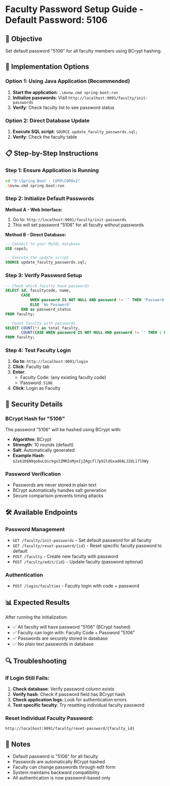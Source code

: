 # Faculty Password Setup Guide - Default Password: 5106

## 🎯 Objective
Set default password "5106" for all faculty members using BCrypt hashing.

## 🔧 Implementation Options

### Option 1: Using Java Application (Recommended)
1. **Start the application**: `.\mvnw.cmd spring-boot:run`
2. **Initialize passwords**: Visit `http://localhost:9091/faculty/init-passwords`
3. **Verify**: Check faculty list to see password status

### Option 2: Direct Database Update
1. **Execute SQL script**: `SOURCE update_faculty_passwords.sql;`
2. **Verify**: Check the faculty table

## 📋 Step-by-Step Instructions

### Step 1: Ensure Application is Running
```bash
cd "D:\Spring Boot - COPO\COPOv2"
.\mvnw.cmd spring-boot:run
```

### Step 2: Initialize Default Passwords
**Method A - Web Interface:**
1. Go to: `http://localhost:9091/faculty/init-passwords`
2. This will set password "5106" for all faculty without passwords

**Method B - Direct Database:**
```sql
-- Connect to your MySQL database
USE copo3;

-- Execute the update script
SOURCE update_faculty_passwords.sql;
```

### Step 3: Verify Password Setup
```sql
-- Check which faculty have passwords
SELECT id, facultycode, name, 
       CASE 
           WHEN password IS NOT NULL AND password != '' THEN 'Password Set'
           ELSE 'No Password'
       END as password_status
FROM faculty;

-- Count faculty with passwords
SELECT COUNT(*) as total_faculty,
       COUNT(CASE WHEN password IS NOT NULL AND password != '' THEN 1 END) as faculty_with_passwords
FROM faculty;
```

### Step 4: Test Faculty Login
1. **Go to**: `http://localhost:9091/login`
2. **Click**: Faculty tab
3. **Enter**:
   - Faculty Code: (any existing faculty code)
   - Password: `5106`
4. **Click**: Login as Faculty

## 🔐 Security Details

### BCrypt Hash for "5106"
The password "5106" will be hashed using BCrypt with:
- **Algorithm**: BCrypt
- **Strength**: 10 rounds (default)
- **Salt**: Automatically generated
- **Example Hash**: `$2a$10$N9qo8uLOickgx2ZMRZoMyeIjZAgcfl7p92ldGxad68LJZdL17lhWy`

### Password Verification
- Passwords are never stored in plain text
- BCrypt automatically handles salt generation
- Secure comparison prevents timing attacks

## 🛠️ Available Endpoints

### Password Management
- `GET /faculty/init-passwords` - Set default password for all faculty
- `GET /faculty/reset-password/{id}` - Reset specific faculty password to default
- `POST /faculty` - Create new faculty with password
- `POST /faculty/edit/{id}` - Update faculty (password optional)

### Authentication
- `POST /login/faculties` - Faculty login with code + password

## 📊 Expected Results

After running the initialization:
- ✅ All faculty will have password "5106" (BCrypt hashed)
- ✅ Faculty can login with: Faculty Code + Password "5106"
- ✅ Passwords are securely stored in database
- ✅ No plain text passwords in database

## 🔍 Troubleshooting

### If Login Still Fails:
1. **Check database**: Verify password column exists
2. **Verify hash**: Check if password field has BCrypt hash
3. **Check application logs**: Look for authentication errors
4. **Test specific faculty**: Try resetting individual faculty password

### Reset Individual Faculty Password:
```
http://localhost:9091/faculty/reset-password/{faculty_id}
```

## 📝 Notes

- Default password is "5106" for all faculty
- Passwords are automatically BCrypt hashed
- Faculty can change passwords through edit form
- System maintains backward compatibility
- All authentication is now password-based only





